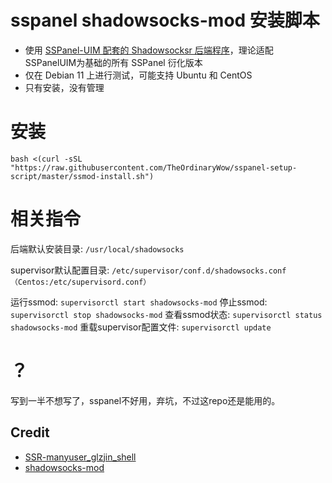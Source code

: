 # sspanel shadowsocks-mod 安装脚本

* 使用 [SSPanel-UIM 配套的 Shadowsocksr 后端程序](https://github.com/Anankke/shadowsocks-mod)，理论适配 SSPanelUIM为基础的所有 SSPanel 衍化版本
* 仅在 Debian 11 上进行测试，可能支持 Ubuntu 和 CentOS
* 只有安装，没有管理

# 安装
```
bash <(curl -sSL "https://raw.githubusercontent.com/TheOrdinaryWow/sspanel-setup-script/master/ssmod-install.sh")
```

# 相关指令

后端默认安装目录: `/usr/local/shadowsocks`

supervisor默认配置目录: `/etc/supervisor/conf.d/shadowsocks.conf （Centos:/etc/supervisord.conf）`

运行ssmod: `supervisorctl start shadowsocks-mod`
停止ssmod: `supervisorctl stop shadowsocks-mod`
查看ssmod状态: `supervisorctl status shadowsocks-mod`
重载supervisor配置文件: `supervisorctl update`

# ？

写到一半不想写了，sspanel不好用，弃坑，不过这repo还是能用的。

## Credit

* [SSR-manyuser_glzjin_shell](https://github.com/wulabing/SSR-manyuser_glzjin_shell)
* [shadowsocks-mod](https://github.com/Anankke/shadowsocks-mod)